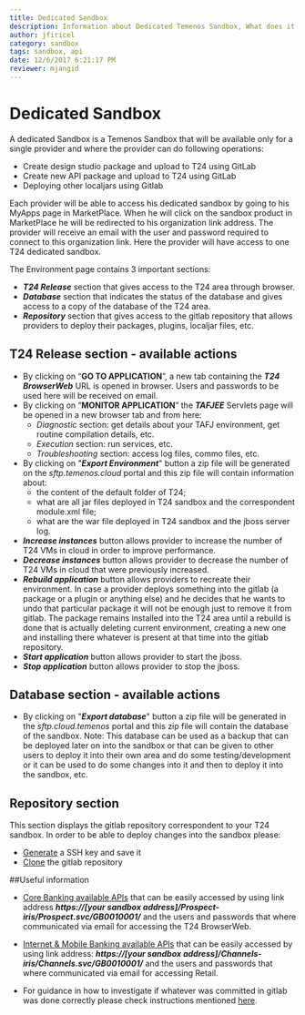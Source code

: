 ```yaml
---
title: Dedicated Sandbox
description: Information about Dedicated Temenos Sandbox, What does it contains, what are the supported interface & how to access.
author: jfiricel
category: sandbox
tags: sandbox, api
date: 12/6/2017 6:21:17 PM  
reviewer: mjangid
---
```



# Dedicated Sandbox
A dedicated Sandbox is a Temenos Sandbox that will be available only for a single provider and where the provider can do following operations:

* Create design studio package and upload to T24 using GitLab
* Create new API package and upload to T24 using GitLab
* Deploying other localjars using Gitlab

Each provider will be able to access his dedicated sandbox by going to his MyApps page in MarketPlace. When he will click on the sandbox product in MarketPlace he will be redirected to his organization link address. The provider will receive an email with the user and password required to connect to this organization link.
Here the provider will have access to one T24 dedicated sandbox.

The Environment page contains 3 important sections:

* ***T24 Release*** section that gives access to the T24 area through browser.
* ***Database*** section that indicates the status of the database and gives access to a copy of the database of the T24 area.
* ***Repository*** section that gives access to the gitlab repository that allows providers to deploy their packages, plugins, localjar files, etc.

## T24 Release section - available actions
* By clicking on “**GO TO APPLICATION**”, a new tab containing the ***T24 BrowserWeb*** URL is opened in browser. Users and passwords to be used here will be received on email.
* By clicking on “**MONITOR APPLICATION**” the ***TAFJEE*** Servlets page will be opened in a new browser tab and from here:
	* *Diagnostic* section: get details about your TAFJ environment, get routine compilation details, etc.
	* *Execution* section: run services, etc.
	* *Troubleshooting* section: access log files, commo files, etc.
* By clicking on "***Export Environment***" button a zip file will be generated on the *sftp.temenos.cloud* portal and this zip file will contain information about:
	* the content of the default folder of T24;
	* what are all jar files deployed in T24 sandbox and the correspondent module.xml file;
	* what are the war file deployed in T24 sandbox and the jboss server log.
* ***Increase instances*** button allows provider to increase the number of T24 VMs in cloud in order to improve performance.
* ***Decrease instances*** button allows provider to decrease the number of T24 VMs in cloud that were previously increased.
* ***Rebuild application*** button allows providers to recreate their environment. In case a provider deploys something into the gitlab (a package or a plugin or anything else) and he decides that he wants to undo that particular package it will not be enough just to remove it from gitlab. The package remains installed into the T24 area until a rebuild is done that is actually deleting current environment, creating a new one and installing there whatever is present at that time into the gitlab repository.
* ***Start application*** button allows provider to start the jboss.
* ***Stop application*** button allows provider to stop the jboss.

## Database section - available actions
* By clicking on "***Export database***" button a zip file will be generated in the *sftp.cloud.temenos* portal and this zip file will contain the database of the sandbox.
Note: This database can be used as a backup that can be deployed later on into the sandbox or that can be given to other users to deploy it into their own area and do some testing/development or it can be used to do some changes into it and then to deploy it into the sandbox, etc.

## Repository section
This section displays the gitlab repository correspondent to your T24 sandbox. In order to be able to deploy changes into the sandbox please:

* [Generate](http://documentation.temenos.cloud/home/docstore/techguides/user-creation-in-paas.html) a SSH key and save it 
* [Clone](http://documentation.temenos.cloud/home/docstore/techguides/use-gitlab-repository.html) the gitlab repository  

##Useful information

* [Core Banking available APIs](http://developer.temenos.com/interaction/prospect.html) 
 that can be easily accessed by using link address ***https://[your sandbox address]/Prospect-iris/Prospect.svc/GB0010001/*** and the users and passwords that where communicated via email for accessing the T24 BrowserWeb.

* [Internet & Mobile Banking available APIs](http://developer.temenos.com/interaction/channels.html)
that can be easily accessed by using link address: ***https://[your sandbox address]/Channels-iris/Channels.svc/GB0010001/*** and the users and passwords that where communicated via email for accessing Retail.

* For guidance in how to investigate if whatever was committed in gitlab was done correctly please check instructions mentioned [here](http://documentation.temenos.cloud/home/docstore/techguides/troubleshooting.html).